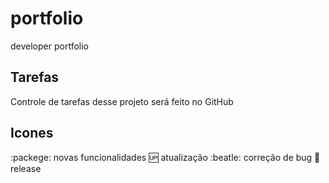 # portfolio
developer portfolio

## Tarefas
Controle de tarefas desse projeto será feito no GitHub

## Icones

:packege: novas funcionalidades
:up: atualização
:beatle: correção de bug
:checkered_flag: release